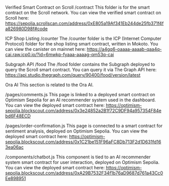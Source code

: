 Verified Smart Contract on Scroll
/contract
This folder is for the smart contract on the Scroll network. You can view the verified smart contract on Scroll here: https://sepolia.scrollscan.com/address/0xE805a19Af341Eb244de25fb371f4fa826980D98f#code

ICP Shop Listing
/counter
The /counter folder is the ICP (Internet Computer Protocol) folder for the shop listing smart contract, written in Mokoto. You can view the canister on mainnet here: https://a4gq6-oaaaa-aaaab-qaa4q-cai.raw.icp0.io/?id=6mwkp-fyaaa-aaaag-qm53q-cai

Subgraph API
/food
The /food folder contains the Subgraph deployed to query the Scroll smart contract. You can query it via The Graph API here: https://api.studio.thegraph.com/query/90400/food/version/latest

Ora AI
This section is related to the Ora AI.

/pages/comments.js
This page is linked to a deployed smart contract on Optimism Sepolia for an AI recommender system used in the dashboard. You can view the deployed smart contract here: https://optimism-sepolia.blockscout.com/address/0x3e24852a2B1f72C9DF94a957354F84ebd6F48ECD

/pages/order-confirmation.js
This page is connected to a smart contract for sentiment analysis, deployed on Optimism Sepolia. You can view the deployed smart contract here: https://optimism-sepolia.blockscout.com/address/0x1C21be151F96aFC8Db713F2d1D631fd163ea06ac

/components/chatbot.js
This component is tied to an AI recommender system smart contract for user interaction, deployed on Optimism Sepolia. You can view the deployed smart contract here: https://optimism-sepolia.blockscout.com/address/0xA29B7532F34f1b76aD9687d761a43Cc0Ee898951
